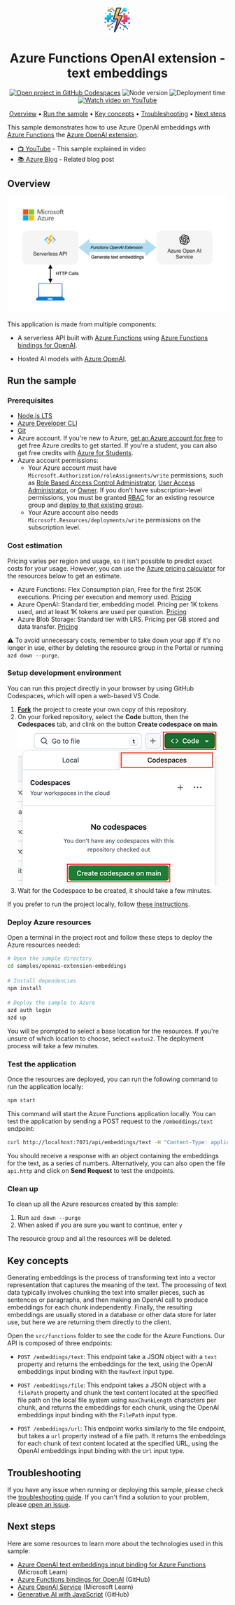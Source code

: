<!--
---
page_type: sample
languages:
  - azdeveloper
  - javascript
  - typescript
  - nodejs
  - bicep
products:
  - azure
  - azure-openai
  - ai-services
urlFragment: openai-extension-embeddings-javascript
name: Azure Functions OpenAI extension - embeddings
description: This sample demonstrates how to use Azure OpenAI text embeddings with Azure Functions the Azure OpenAI extension.
---
-->

<!-- prettier-ignore -->
<!-- Learn samples onboarding: https://review.learn.microsoft.com/en-us/help/contribute/samples/process/onboarding?branch=main -->

<div align="center">

<img src="./docs/images/icon.png" alt="" align="center" height="64" />

# Azure Functions OpenAI extension - text embeddings

[![Open project in GitHub Codespaces](https://img.shields.io/badge/Codespaces-Open-blue?style=flat-square&logo=github)](https://codespaces.new/Azure-Samples/serverless-recipes-javascript?hide_repo_select=true&ref=main&quickstart=true)
![Node version](https://img.shields.io/badge/Node.js->=20-3c873a?style=flat-square)
![Deployment time](https://img.shields.io/badge/Time%20to%20deploy-5min-teal?style=flat-square)
[![Watch video on YouTube](https://img.shields.io/badge/YouTube-Watch-d95652.svg?style=flat-square&logo=youtube)](TODO)

[Overview](#overview) • [Run the sample](#run-the-sample) • [Key concepts](#key-concepts) • [Troubleshooting](#troubleshooting) • [Next steps](#next-steps)

</div>

This sample demonstrates how to use Azure OpenAI embeddings with [Azure Functions](https://learn.microsoft.com/azure/azure-functions/functions-overview?pivots=programming-language-javascript) the [Azure OpenAI extension](https://learn.microsoft.com/azure/azure-functions/functions-bindings-openai?tabs=isolated-process&pivots=programming-language-typescript).

- [📺 YouTube](TODO) - This sample explained in video
- [📚 Azure Blog](TODO) - Related blog post

## Overview

![Application architecture](./docs/images/architecture.drawio.png)

This application is made from multiple components:

- A serverless API built with [Azure Functions](https://learn.microsoft.com/azure/azure-functions/functions-overview?pivots=programming-language-javascript) using [Azure Functions bindings for OpenAI](https://github.com/Azure/azure-functions-openai-extension).

- Hosted AI models with [Azure OpenAI](https://learn.microsoft.com/azure/ai-services/openai/overview).

## Run the sample

### Prerequisites

- [Node.js LTS](https://nodejs.org/en/download/)
- [Azure Developer CLI](https://aka.ms/azure-dev/install)
- [Git](https://git-scm.com/downloads)
- Azure account. If you're new to Azure, [get an Azure account for free](https://azure.microsoft.com/free) to get free Azure credits to get started. If you're a student, you can also get free credits with [Azure for Students](https://aka.ms/azureforstudents).
- Azure account permissions:
  - Your Azure account must have `Microsoft.Authorization/roleAssignments/write` permissions, such as [Role Based Access Control Administrator](https://learn.microsoft.com/azure/role-based-access-control/built-in-roles#role-based-access-control-administrator-preview), [User Access Administrator](https://learn.microsoft.com/azure/role-based-access-control/built-in-roles#user-access-administrator), or [Owner](https://learn.microsoft.com/azure/role-based-access-control/built-in-roles#owner). If you don't have subscription-level permissions, you must be granted [RBAC](https://learn.microsoft.com/azure/role-based-access-control/built-in-roles#role-based-access-control-administrator-preview) for an existing resource group and [deploy to that existing group](docs/deploy_existing.md#resource-group).
  - Your Azure account also needs `Microsoft.Resources/deployments/write` permissions on the subscription level.

### Cost estimation

Pricing varies per region and usage, so it isn't possible to predict exact costs for your usage.
However, you can use the [Azure pricing calculator](https://azure.com/e/46c627e39bbc46bb902793d3d16105b1) for the resources below to get an estimate.

- Azure Functions: Flex Consumption plan, Free for the first 250K executions. Pricing per execution and memory used. [Pricing](https://azure.microsoft.com/pricing/details/functions/)
- Azure OpenAI: Standard tier, embedding model. Pricing per 1K tokens used, and at least 1K tokens are used per question. [Pricing](https://azure.microsoft.com/pricing/details/cognitive-services/openai-service/)
- Azure Blob Storage: Standard tier with LRS. Pricing per GB stored and data transfer. [Pricing](https://azure.microsoft.com/pricing/details/storage/blobs/)

⚠️ To avoid unnecessary costs, remember to take down your app if it's no longer in use,
either by deleting the resource group in the Portal or running `azd down --purge`.

### Setup development environment

You can run this project directly in your browser by using GitHub Codespaces, which will open a web-based VS Code.

1. [**Fork**](https://github.com/Azure-Samples/serverless-recipes-javascript/fork) the project to create your own copy of this repository.
2. On your forked repository, select the **Code** button, then the **Codespaces** tab, and clink on the button **Create codespace on main**.
   ![Screenshot showing how to create a new codespace](../../docs/images/codespaces.png?raw=true)
3. Wait for the Codespace to be created, it should take a few minutes.

If you prefer to run the project locally, follow [these instructions](../../README.md#use-your-local-environment).

### Deploy Azure resources

Open a terminal in the project root and follow these steps to deploy the Azure resources needed:

```bash
# Open the sample directory
cd samples/openai-extension-embeddings

# Install dependencies
npm install

# Deploy the sample to Azure
azd auth login
azd up
```

You will be prompted to select a base location for the resources. If you're unsure of which location to choose, select `eastus2`.
The deployment process will take a few minutes.

### Test the application

Once the resources are deployed, you can run the following command to run the application locally:

```bash
npm start
```

This command will start the Azure Functions application locally. You can test the application by sending a POST request to the `/embeddings/text` endpoint:

```bash
curl http://localhost:7071/api/embeddings/text -H "Content-Type: application/json" -d '{"text": "Hello, world!"}'
```

You should receive a response with an object containing the embeddings for the text, as a series of numbers.
Alternatively, you can also open the file `api.http` and click on **Send Request** to test the endpoints.

### Clean up

To clean up all the Azure resources created by this sample:

1. Run `azd down --purge`
2. When asked if you are sure you want to continue, enter `y`

The resource group and all the resources will be deleted.

## Key concepts

Generating embeddings is the process of transforming text into a vector representation that captures the meaning of the text. The processing of text data typically involves chunking the text into smaller pieces, such as sentences or paragraphs, and then making an OpenAI call to produce embeddings for each chunk independently. Finally, the resulting embeddings are usually stored in a database or other data store for later use, but here we are returning them directly to the client.

Open the `src/functions` folder to see the code for the Azure Functions. Our API is composed of three endpoints:

- `POST /embeddings/text`: This endpoint take a JSON object with a `text` property and returns the embeddings for the text, using the OpenAI embeddings input binding with the `RawText` input type.

- `POST /embeddings/file`: This endpoint takes a JSON object with a `filePath` property and chunk the text content located at the specified file path on the local file system using `maxChunkLength` characters per chunk, and returns the embeddings for each chunk, using the OpenAI embeddings input binding with the `FilePath` input type.

- `POST /embeddings/url`: This endpoint works similarly to the file endpoint, but takes a `url` property instead of a file path. It returns the embeddings for each chunk of text content located at the specified URL, using the OpenAI embeddings input binding with the `Url` input type.

## Troubleshooting

If you have any issue when running or deploying this sample, please check the [troubleshooting guide](../../docs/troubleshooting.md). If you can't find a solution to your problem, please [open an issue](https://github.com/Azure-Samples/serverless-recipes-javascript/issues).

## Next steps

Here are some resources to learn more about the technologies used in this sample:

- [Azure OpenAI text embeddings input binding for Azure Functions](https://learn.microsoft.com/azure/azure-functions/functions-bindings-openai-embeddings-input?pivots=programming-language-typescript) (Microsoft Learn)
- [Azure Functions bindings for OpenAI](https://github.com/Azure/azure-functions-openai-extension) (GitHub)
- [Azure OpenAI Service](https://learn.microsoft.com/azure/ai-services/openai/overview) (Microsoft Learn)
- [Generative AI with JavaScript](https://github.com/microsoft/generative-ai-with-javascript) (GitHub)
